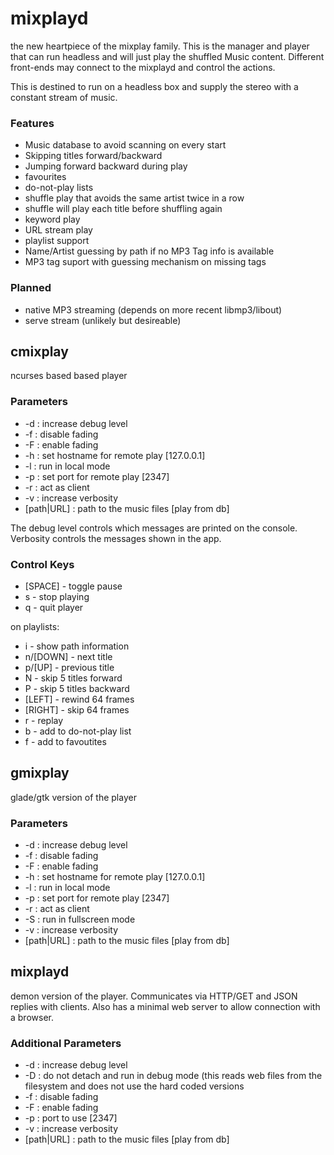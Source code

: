 # mixplayd
the new heartpiece of the mixplay family. This is the manager and player that can run headless and will just play the shuffled Music content. Different front-ends may connect to the mixplayd and control the actions.

This is destined to run on a headless box and supply the stereo with a constant stream of music.

### Features
* Music database to avoid scanning on every start
* Skipping titles forward/backward
* Jumping forward backward during play
* favourites
* do-not-play lists
* shuffle play that avoids the same artist twice in a row
* shuffle will play each title before shuffling again
* keyword play
* URL stream play
* playlist support
* Name/Artist guessing by path if no MP3 Tag info is available
* MP3 tag suport with guessing mechanism on missing tags

### Planned
* native MP3 streaming (depends on more recent libmp3/libout)
* serve stream (unlikely but desireable)

## cmixplay
ncurses based based player

### Parameters
* -d         : increase debug level
* -f         : disable fading
* -F         : enable fading
* -h <host>  : set hostname for remote play [127.0.0.1]
* -l         : run in local mode
* -p <port>  : set port for remote play [2347]
* -r         : act as client
* -v         : increase verbosity
* [path|URL] : path to the music files [play from db]

The debug level controls which messages are printed on the console. 
Verbosity controls the messages shown in the app.

### Control Keys
* [SPACE] - toggle pause
* s - stop playing
* q - quit player

on playlists:
* i - show path information
* n/[DOWN] - next title
* p/[UP] - previous title
* N - skip 5 titles forward
* P - skip 5 titles backward
* [LEFT] - rewind 64 frames
* [RIGHT] - skip 64 frames
* r - replay
* b - add to do-not-play list
* f - add to favoutites

## gmixplay
glade/gtk version of the player

### Parameters
* -d         : increase debug level
* -f         : disable fading
* -F         : enable fading
* -h <host>  : set hostname for remote play [127.0.0.1]
* -l         : run in local mode
* -p <port>  : set port for remote play [2347]
* -r         : act as client
* -S         : run in fullscreen mode
* -v         : increase verbosity
* [path|URL] : path to the music files [play from db]

## mixplayd
demon version of the player. Communicates via HTTP/GET and JSON replies with 
clients. Also has a minimal web server to allow connection with a browser.

### Additional Parameters
* -d         : increase debug level
* -D	     : do not detach and run in debug mode (this reads web files from the filesystem and does not use the hard coded versions
* -f         : disable fading
* -F         : enable fading
* -p		 : port to use [2347]
* -v         : increase verbosity
* [path|URL] : path to the music files [play from db]

